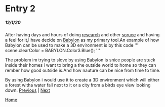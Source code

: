 # Entry 2
##### 12/1/20

After having days and hours of doing [research](https://github.com/BabylonJS/BabylonNative) and other [soruce](https://doc.babylonjs.com/toolsAndResources/offsite) and having a feel for it,I have decide on [Babylon](https://www.babylonjs.com/community/) as my primary tool.An example of how Babylon can be used to make a 3D environment is by this code 
'''
scene.clearColor = BABYLON.Color3.Blue();
'''


The problem im trying to slove by using Babylon is snice people are stuck inside their homes i want to bring a the outside world to home so they can rember how good outside is.And how nauture can be nice from time to time.


By using Babylon i would use it to create a 3D environment which will either a forest witha water fall next to it or a city from a birds eye view looking down.
[Previous](entry01.md) | [Next](entry03.md)

[Home](../README.md)
